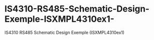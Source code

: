 # IS4310-RS485-Schematic-Design-Exemple-ISXMPL4310ex1-
IS4310 RS485 Schematic Design Exemple (ISXMPL4310ex1)
